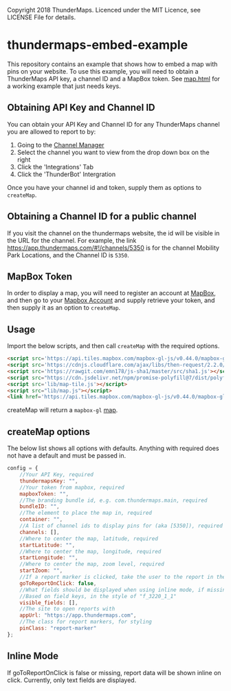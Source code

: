 Copyright 2018 ThunderMaps. Licenced under the MIT Licence, see LICENSE File for details.
# thundermaps-embed-example
This repository contains an example that shows how to embed a map with pins on your website.
To use this example, you will need to obtain a ThunderMaps API key, a channel ID and a MapBox token.
See [map.html](map.html) for a working example that just needs keys. 

Obtaining API Key and Channel ID
--------------------------------
You can obtain your API Key and Channel ID for any ThunderMaps channel you are allowed to report to by:

1. Going to the [Channel Manager](https://app.thundermaps.com/#!/channel-manager)
1. Select the channel you want to view from the drop down box on the right
1. Click the 'Integrations' Tab
1. Click the 'ThunderBot' Intergration

Once you have your channel id and token, supply them as options to `createMap`.

Obtaining a Channel ID for a public channel
-------------------------------------------
If you visit the channel on the thundermaps website, the id will be visible in the URL for the channel.
For example, the link <https://app.thundermaps.com/#!/channels/5350> is for the channel Mobility Park Locations, and the Channel ID is `5350`. 

MapBox Token
------------
In order to display a map, you will need to register an account at [MapBox](https://mapbox.com), and then go to your [Mapbox Account](https://www.mapbox.com/account/) and supply retrieve your token, and then supply it as an option to `createMap`.

Usage
-----
Import the below scripts, and then call `createMap` with the required options.
```html
<script src='https://api.tiles.mapbox.com/mapbox-gl-js/v0.44.0/mapbox-gl.js'></script>
<script src='https://cdnjs.cloudflare.com/ajax/libs/then-request/2.2.0/request.min.js'></script>
<script src='https://rawgit.com/emn178/js-sha1/master/src/sha1.js'></script>
<script src="https://cdn.jsdelivr.net/npm/promise-polyfill@7/dist/polyfill.min.js"></script>
<script src='lib/map-tile.js'></script>
<script src="lib/map.js"></script>
<link href='https://api.tiles.mapbox.com/mapbox-gl-js/v0.44.0/mapbox-gl.css' rel='stylesheet' />
```

createMap will return a `mapbox-gl` [map](https://www.mapbox.com/mapbox-gl-js/api/#map).

createMap options
-----------------
The below list shows all options with defaults. Anything with required does not have a default and must be passed in.
```javascript
config = {
    //Your API Key, required
    thundermapsKey: "",
    //Your token from mapbox, required
    mapboxToken: "",
    //The branding bundle id, e.g. com.thundermaps.main, required
    bundleID: "",
    //The element to place the map in, required
    container: "",
    //A list of channel ids to display pins for (aka [5350]), required
    channels: [],
    //Where to center the map, latitude, required
    startLatitude: "",
    //Where to center the map, longitude, required
    startLongitude: "",
    //Where to center the map, zoom level, required
    startZoom: "",
    //If a report marker is clicked, take the user to the report in the app, else show report data inline
    goToReportOnClick: false,
    //What fields should be displayed when using inline mode, if missing all fields are shown.
    //Based on field keys, in the style of "f_3220_1_1"
    visible_fields: [],
    //The site to open reports with
    appUrl: "https://app.thundermaps.com",
    //The class for report markers, for styling
    pinClass: "report-marker"
};
```
Inline Mode
-----------
If goToReportOnClick is false or missing, report data will be shown inline on click. Currently, only text fields are displayed.